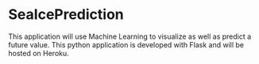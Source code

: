 # SeaIcePrediction
This application will use Machine Learning to visualize as well as predict a future value.
This python application is developed with Flask and will be hosted on Heroku.
